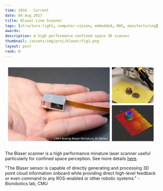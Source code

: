 ```yaml
---
time: 2016 - Current
date: 04 Aug 2017
title: Blaser Line Scanner
tags: [structure-light, computer-vision, embedded, ROS, manufacturing]
awards:
description: A high performance confined space 3D scanner
thumbnail: /assets/img/proj/blaser/fig1.png
layout: post
rank: 0
---
```

![Blaser Scanner](/assets/img/proj/blaser/fig1.png)

The Blaser scanner is a high performance minature laser scanner useful
particularly for confined space perception. See more details [here][blaser].

"The Blaser sensor is capable of directly generating and processing 3D point
cloud information onboard while providing direct high-level feedback or even
command to any ROS-enabled or other robotic systems." - Biorobotics lab, CMU

[blaser]: http://biorobotics.ri.cmu.edu/research/ConfinedSpacePerception.php
